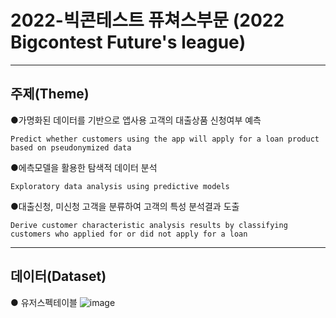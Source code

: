 # 2022-빅콘테스트 퓨쳐스부문 (2022 Bigcontest Future's league)

--------------------------------------------------------------------------------------------------------------------------------------------------------------------------------------------------
## 주제(Theme)

●가명화된 데이터를 기반으로 앱사용 고객의 대출상품 신청여부 예측

    Predict whether customers using the app will apply for a loan product based on pseudonymized data

  
●에측모델을 활용한 탐색적 데이터 분석

    Exploratory data analysis using predictive models

  
●대출신청, 미신청 고객을 분류하여 고객의 특성 분석결과 도출

    Derive customer characteristic analysis results by classifying customers who applied for or did not apply for a loan
--------------------------------------------------------------------------------------------------------------------------------------------------------------------------------------------------
## 데이터(Dataset)

● 유저스펙테이블
![image](https://github.com/DongSamE/2022-/assets/122610839/dcc8f960-a649-44dc-b756-7bd945f18cf1)

